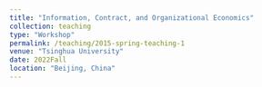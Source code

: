 ```yaml
---
title: "Information, Contract, and Organizational Economics"
collection: teaching
type: "Workshop"
permalink: /teaching/2015-spring-teaching-1
venue: "Tsinghua University"
date: 2022Fall
location: "Beijing, China"
---
```

